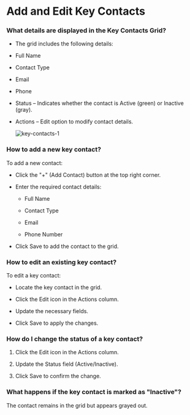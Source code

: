 # Add and Edit Key Contacts

### What details are displayed in the Key Contacts Grid?

- The grid includes the following details:

- Full Name

- Contact Type

- Email

- Phone

- Status – Indicates whether the contact is Active (green) or Inactive (gray).

- Actions – Edit option to modify contact details.

  ![key-contacts-1](/img/key-contacts-1.png)

### How to add a new key contact?

To add a new contact:

- Click the "+" (Add Contact) button at the top right corner.

- Enter the required contact details:

  - Full Name

  - Contact Type

  - Email

  - Phone Number

- Click Save to add the contact to the grid.

### How to edit an existing key contact?

To edit a key contact:

- Locate the key contact in the grid.

- Click the Edit icon in the Actions column.

- Update the necessary fields.

- Click Save to apply the changes.

### How do I change the status of a key contact?

1. Click the Edit icon in the Actions column.

2. Update the Status field (Active/Inactive).

3. Click Save to confirm the change.

### What happens if the key contact is marked as "Inactive"?

The contact remains in the grid but appears grayed out.
